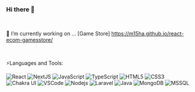### Hi there 👋
<br/>
<!--
- 🔭 I’m currently working on ...
- 🌱 I’m currently learning ...
- 👯 I’m looking to collaborate on ...
- 🤔 I’m looking for help with ...
- 💬 Ask me about ...
- 📫 How to reach me: ...
- 😄 Pronouns: ...
- ⚡ Fun fact: ...
![Tailwindcss](https://img.shields.io/badge/-Tailwind-38B2AC?style=flat-square&logo=tailwind-css&logoColor=white)
![MySQL](https://img.shields.io/badge/-MySQL-black?style=flat-square&logo=mysql&logoColor=white)
-->

🔭 I’m currently working on ...
[Game Store] https://m15ha.github.io/react-ecom-gamesstore/

<br/>

⚡Languages and Tools:
  <br/>
  <p align="left">   

![React](https://img.shields.io/badge/-React-black?style=flat-square&logo=react)
![NextJS](https://img.shields.io/badge/-Next.js-black?style=flat-square&logo=next.js)
![JavaScript](https://img.shields.io/badge/-JavaScript-black?style=flat-square&logo=javascript)
![TypeScript](https://img.shields.io/badge/-TypeScript-black?style=flat-square&logo=typescript)
![HTML5](https://img.shields.io/badge/-HTML5-E34F26?style=flat-square&logo=html5&logoColor=white)
![CSS3](https://img.shields.io/badge/-CSS3-1572B6?style=flat-square&logo=css3)
![Chakra UI](https://img.shields.io/badge/-Chakra%20UI-black?style=flat-square&logo=chakra%20ui)
![VSCode](https://img.shields.io/badge/-VSCode-black?style=flat-square&logo=Visual%20Studio%20Code&logoColor=blue)
![Nodejs](https://img.shields.io/badge/-Nodejs-black?style=flat-square&logo=Node.js)
![Laravel](https://img.shields.io/badge/-Laravel-black?style=flat-square&logo=laravel)
![Java](https://img.shields.io/badge/-Java-E34A86?style=flat-square&logo=java)
![MongoDB](https://img.shields.io/badge/-MongoDB-black?style=flat-square&logo=mongodb)
![MSSQL](https://img.shields.io/badge/-MSSQL-black?style=flat-square&logo=microsoft%20sql%20server&logoColor=blue)

<br/>

  


